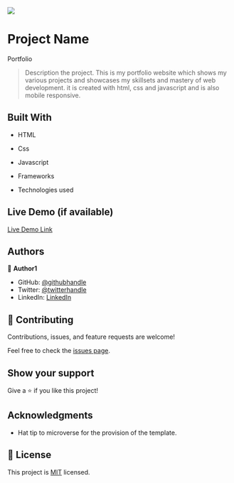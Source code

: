 ![](https://img.shields.io/badge/Microverse-blueviolet)

# Project Name

Portfolio 

> Description the project.
This is my portfolio website which shows my various projects and showcases my skillsets and mastery of web development. it is created with html, css and javascript and is also mobile responsive.


## Built With

- HTML
- Css
- Javascript

- Frameworks
- Technologies used

## Live Demo (if available)

[Live Demo Link](https://livedemo.com)





## Authors

👤 **Author1**

- GitHub: [@githubhandle](https://github.com/Efiamotu-1)
- Twitter: [@twitterhandle](https://twitter.com/EFYAMOTU)
- LinkedIn: [LinkedIn](www.linkedin.com/in/musa-habeeb)


## 🤝 Contributing

Contributions, issues, and feature requests are welcome!

Feel free to check the [issues page](../../issues/).

## Show your support

Give a ⭐️ if you like this project!

## Acknowledgments

- Hat tip to microverse for the provision of the template.


## 📝 License

This project is [MIT](./MIT.md) licensed.

